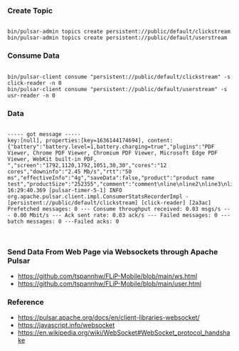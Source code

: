 
### Create Topic

```

bin/pulsar-admin topics create persistent://public/default/clickstream
bin/pulsar-admin topics create persistent://public/default/userstream

```

### Consume Data

```

bin/pulsar-client consume "persistent://public/default/clickstream" -s click-reader -n 0
bin/pulsar-client consume "persistent://public/default/userstream" -s usr-reader -n 0

```

### Data

```

----- got message -----
key:[null], properties:[key=1636144174694], content:{"battery":"battery.level=1,battery.charging=true","plugins":"PDF Viewer, Chrome PDF Viewer, Chromium PDF Viewer, Microsoft Edge PDF Viewer, WebKit built-in PDF, ","screen":"1792,1120,1792,1051,30,30","cores":"12 cores","downinfo":"2.45 Mb/s","rtt":"50 ms","effectiveInfo":"4g","saveData":false,"product":"product name test","productSize":"252355","comment":"comment\nline\nline2\nline3\nline4555"}
16:29:40.369 [pulsar-timer-5-1] INFO  org.apache.pulsar.client.impl.ConsumerStatsRecorderImpl - [persistent://public/default/clickstream] [click-reader] [2a3ac] Prefetched messages: 0 --- Consume throughput received: 0.03 msgs/s --- 0.00 Mbit/s --- Ack sent rate: 0.03 ack/s --- Failed messages: 0 --- batch messages: 0 ---Failed acks: 0



```
### Send Data From Web Page via Websockets through Apache Pulsar

* https://github.com/tspannhw/FLiP-Mobile/blob/main/ws.html
* https://github.com/tspannhw/FLiP-Mobile/blob/main/user.html

### Reference

* https://pulsar.apache.org/docs/en/client-libraries-websocket/
* https://javascript.info/websocket
* https://en.wikipedia.org/wiki/WebSocket#WebSocket_protocol_handshake
